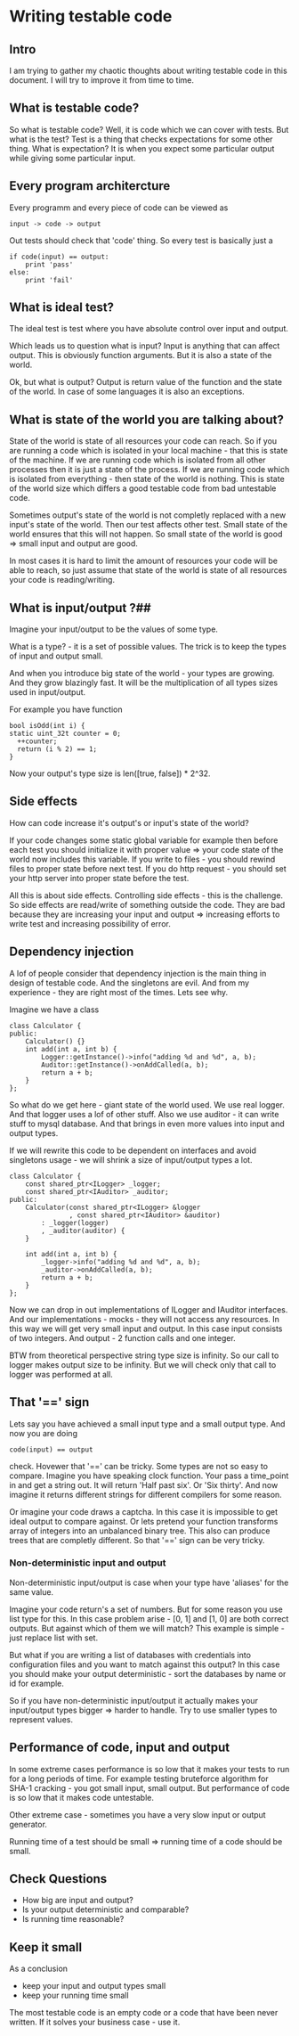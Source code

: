 # Writing testable code #
## Intro ##
I am trying to gather my chaotic thoughts about writing testable code in this document.
I will try to improve it from time to time.

## What is testable code? ##
So what is testable code? Well, it is code which we can cover with tests.
But what is the test? Test is a thing that checks expectations for some other thing.
What is expectation? It is when you expect some particular output while giving some particular input.

## Every program architercture ##
Every programm and every piece of code can be viewed as

    input -> code -> output

Out tests should check that 'code' thing.
So every test is basically just a

    if code(input) == output:
        print 'pass'
    else:
        print 'fail'


## What is ideal test? ##
The ideal test is test where you have absolute control over input and output.

Which leads us to question what is input?
Input is anything that can affect output. This is obviously function arguments.
But it is also a state of the world.

Ok, but what is output?
Output is return value of the function and the state of the world.
In case of some languages it is also an exceptions.

## What is state of the world you are talking about? ##
State of the world is state of all resources your code can reach.
So if you are running a code which is isolated in your local machine - that this is state of the machine.
If we are running code which is isolated from all other processes then it is just a state of the process.
If we are running code which is isolated from everything - then state of the world is nothing.
This is state of the world size which differs a good testable code from bad untestable code.

Sometimes output's state of the world is not completly replaced with a new input's state of the world.
Then our test affects other test. Small state of the world ensures that this will not happen.
So small state of the world is good => small input and output are good.

In most cases it is hard to limit the amount of resources your code will be able to reach,
so just assume that state of the world is state of all resources your code is reading/writing.

## What is input/output ?##
Imagine your input/output to be the values of some type.

What is a type? - it is a set of possible values.
The trick is to keep the types of input and output small.

And when you introduce big state of the world - your types are growing.
And they grow blazingly fast.
It will be the multiplication of all types sizes used in input/output.

For example you have function

    bool isOdd(int i) {
    static uint_32t counter = 0;
      ++counter;
      return (i % 2) == 1;
    }

Now your output's type size is len([true, false]) * 2^32.

## Side effects ##
How can code increase it's output's or input's state of the world?

If your code changes some static global variable for example then before each test you should initialize it with proper value =>
your code state of the world now includes this variable. If you write to files - you should rewind files to proper state before next test.
If you do http request - you should set your http server into proper state before the test.

All this is about side effects. Controlling side effects - this is the challenge.
So side effects are read/write of something outside the code.
They are bad because they are increasing your input and output => increasing efforts to write test and increasing possibility of error.

## Dependency injection ##
A lof of people consider that dependency injection is the main thing in design of testable code.
And the singletons are evil.
And from my experience - they are right most of the times. Lets see why.

Imagine we have a class

    class Calculator {
    public:
        Calculator() {}
        int add(int a, int b) {
            Logger::getInstance()->info("adding %d and %d", a, b);
            Auditor::getInstance()->onAddCalled(a, b);
            return a + b;
        }
    };

So what do we get here - giant state of the world used. We use real logger. And that logger uses a lof of other stuff.
Also we use auditor - it can write stuff to mysql database. And that brings in even more values into input and output types.

If we will rewrite this code to be dependent on interfaces and avoid singletons usage - we will shrink a size of input/output types a lot.

    class Calculator {
        const shared_ptr<ILogger> _logger;
        const shared_ptr<IAuditor> _auditor;
    public:
        Calculator(const shared_ptr<ILogger> &logger
                   , const shared_ptr<IAuditor> &auditor)
            : _logger(logger)
            , _auditor(auditor) {
        }

        int add(int a, int b) {
            _logger->info("adding %d and %d", a, b);
            _auditor->onAddCalled(a, b);
            return a + b;
        }
    };

Now we can drop in out implementations of ILogger and IAuditor interfaces. And our implementations - mocks - they will not access any resources.
In this way we will get very small input and output.
In this case input consists of two integers. And output - 2 function calls and one integer.

BTW from theoretical perspective string type size is infinity. So our call to logger makes output size to be infinity.
But we will check only that call to logger was performed at all.

## That '==' sign ##
Lets say you have achieved a small input type and a small output type.
And now you are doing

    code(input) == output

check. Hovewer that '==' can be tricky.
Some types are not so easy to compare. Imagine you have speaking clock function. Your pass a time_point in and get a string out.
It will return 'Half past six'. Or 'Six thirty'. And now imagine it returns different strings for different compilers for some reason.

Or imagine your code draws a captcha. In this case it is impossible to get ideal output to compare against.
Or lets pretend your function transforms array of integers into an unbalanced binary tree. This also can produce trees that are completly different.
So that '==' sign can be very tricky.

### Non-deterministic input and output ###
Non-deterministic input/output is case when your type have 'aliases' for the same value.

Imagine your code return's a set of numbers. But for some reason you use list type for this.
In this case problem arise - [0, 1] and [1, 0] are both correct outputs. But against which of them we will match?
This example is simple - just replace list with set.

But what if you are writing a list of databases with credentials into configuration files and you want to match against this output?
In this case you should make your output deterministic - sort the databases by name or id for example.

So if you have non-deterministic input/output it actually makes your input/output types bigger => harder to handle.
Try to use smaller types to represent values.

## Performance of code, input and output ##
In some extreme cases performance is so low that it makes your tests to run for a long periods of time.
For example testing bruteforce algorithm for SHA-1 cracking - you got small input, small output.
But performance of code is so low that it makes code untestable.

Other extreme case - sometimes you have a very slow input or output generator.

Running time of a test should be small => running time of a code should be small.

## Check Questions ##

- How big are input and output?
- Is your output deterministic and comparable?
- Is running time reasonable?

## Keep it small ##
As a conclusion

- keep your input and output types small
- keep your running time small

The most testable code is an empty code or a code that have been never written.
If it solves your business case - use it.
